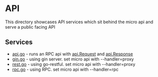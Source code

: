 # API

This directory showcases API services which sit behind the micro api and serve a public facing API

## Services

- [api.go](api.go) - runs an RPC api with [api.Request](https://github.com/micro/go-api/blob/master/proto/api.proto#L11L18) and [api.Response](https://github.com/micro/go-api/blob/master/proto/api.proto#L21L25)
- [gin.go](gin) - using gin server. set micro api with --handler=proxy
- [rest.go](rest) - using go-restful. set micro api with --handler=proxy
- [rpc.go](rpc) - using RPC. set micro api with --handler=rpc
